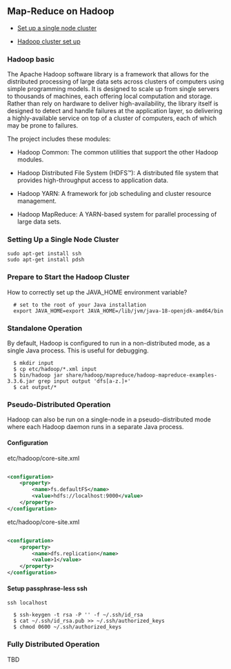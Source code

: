## Map-Reduce on Hadoop

* [Set up a single node cluster](https://hadoop.apache.org/docs/stable/hadoop-project-dist/hadoop-common/SingleCluster.html)

* [Hadoop cluster set up](https://hadoop.apache.org/docs/stable/hadoop-project-dist/hadoop-common/ClusterSetup.html)

### Hadoop basic

The Apache Hadoop software library is a framework that allows for the distributed processing of large data sets across
clusters of computers using simple programming models. It is designed to scale up from single servers to thousands of
machines, each offering local computation and storage. Rather than rely on hardware to deliver high-availability, the
library itself is designed to detect and handle failures at the application layer, so delivering a highly-available
service on top of a cluster of computers, each of which may be prone to failures.

The project includes these modules:

* Hadoop Common: The common utilities that support the other Hadoop modules.

* Hadoop Distributed File System (HDFS™): A distributed file system that provides high-throughput access to application
  data.

* Hadoop YARN: A framework for job scheduling and cluster resource management.

* Hadoop MapReduce: A YARN-based system for parallel processing of large data sets.

### Setting Up a Single Node Cluster

```shell
sudo apt-get install ssh
sudo apt-get install pdsh
```

### Prepare to Start the Hadoop Cluster

How to correctly set up the JAVA_HOME environment variable?

```shell
  # set to the root of your Java installation
  export JAVA_HOME=export JAVA_HOME=/lib/jvm/java-18-openjdk-amd64/bin
```

### Standalone Operation

By default, Hadoop is configured to run in a non-distributed mode, as a single Java process. This is useful for
debugging.

```shell
  $ mkdir input
  $ cp etc/hadoop/*.xml input
  $ bin/hadoop jar share/hadoop/mapreduce/hadoop-mapreduce-examples-3.3.6.jar grep input output 'dfs[a-z.]+'
  $ cat output/*
```

### Pseudo-Distributed Operation

Hadoop can also be run on a single-node in a pseudo-distributed mode where each Hadoop daemon runs in a separate Java
process.

#### Configuration

etc/hadoop/core-site.xml

```xml

<configuration>
    <property>
        <name>fs.defaultFS</name>
        <value>hdfs://localhost:9000</value>
    </property>
</configuration>
```

etc/hadoop/core-site.xml

```xml

<configuration>
    <property>
        <name>dfs.replication</name>
        <value>1</value>
    </property>
</configuration>
```

#### Setup passphrase-less ssh

```shell
ssh localhost
```

```shell
  $ ssh-keygen -t rsa -P '' -f ~/.ssh/id_rsa
  $ cat ~/.ssh/id_rsa.pub >> ~/.ssh/authorized_keys
  $ chmod 0600 ~/.ssh/authorized_keys
```

### Fully Distributed Operation

TBD